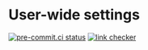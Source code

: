 # User-wide settings

[![pre-commit.ci status](https://results.pre-commit.ci/badge/github/klieret/.github/main.svg)](https://results.pre-commit.ci/latest/github/klieret/.github/main)
[![link checker](https://github.com/klieret/.github/actions/workflows/check-links.yaml/badge.svg)](https://github.com/klieret/.github/actions)
